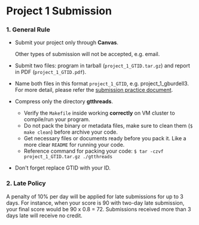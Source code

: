 # Project 1 Submission

### 1. General Rule

* Submit your project only through **Canvas**.

   Other types of submission will not be accepted, e.g. email.

* Submit two files: program in tarball (``project_1_GTID.tar.gz``) and report in PDF (``project_1_GTID.pdf``).

* Name both files in this format ``project_1_GTID``, e.g. project\_1\_gburdell3. For more detail, please refer the [submission practice document](https://gatech.instructure.com/courses/467336/files/folder/Projects?preview=64313711).

* Compress only the directory **gtthreads**.
	- Verify the ``Makefile`` inside working **correctly** on VM cluster to compile/run your program.
	- Do not pack the binary or metadata files, make sure to clean them (``$ make clean``) before archive your code.
	- Get necessary files or documents ready before you pack it. Like a more clear ``README`` for running your code.
    - Reference command for packing your code: ``$ tar -czvf project_1_GTID.tar.gz ./gtthreads``

* Don't forget replace GTID with your ID.

### 2. Late Policy

A penalty of 10% per day will be applied for late submissions for up to 3 days.
For instance, when your score is 90 with two-day late submission, your final score would be 90 x 0.8 = 72.
Submissions received more than 3 days late will receive no credit.

